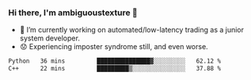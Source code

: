 ### Hi there, I'm ambiguoustexture 👋

<!--
**ambiguoustexture/ambiguoustexture** is a ✨ _special_ ✨ repository because its `README.md` (this file) appears on your GitHub profile.

Here are some ideas to get you started:
-->
- 🔭 I’m currently working on automated/low-latency trading as a junior system developer.
- :worried: Experiencing imposter syndrome still, and even worse.

<!--START_SECTION:waka-->

```txt
Python   36 mins         ███████████████▓░░░░░░░░░   62.12 %
C++      22 mins         █████████▒░░░░░░░░░░░░░░░   37.88 %
```

<!--END_SECTION:waka-->
